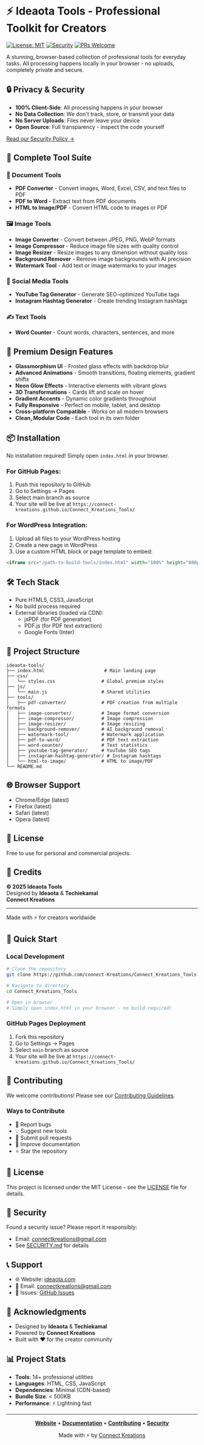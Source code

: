 # ⚡ Ideaota Tools - Professional Toolkit for Creators

[![License: MIT](https://img.shields.io/badge/License-MIT-blue.svg)](LICENSE)
[![Security](https://img.shields.io/badge/Security-Client--Side-green.svg)](SECURITY.md)
[![PRs Welcome](https://img.shields.io/badge/PRs-welcome-brightgreen.svg)](CONTRIBUTING.md)

A stunning, browser-based collection of professional tools for everyday tasks. All processing happens locally in your browser - no uploads, completely private and secure.

## 🔒 Privacy & Security

- **100% Client-Side**: All processing happens in your browser
- **No Data Collection**: We don't track, store, or transmit your data
- **No Server Uploads**: Files never leave your device
- **Open Source**: Full transparency - inspect the code yourself

[Read our Security Policy →](SECURITY.md)

## 🚀 Complete Tool Suite

### 📄 Document Tools
- **PDF Converter** - Convert images, Word, Excel, CSV, and text files to PDF
- **PDF to Word** - Extract text from PDF documents
- **HTML to Image/PDF** - Convert HTML code to images or PDF

### 🖼️ Image Tools
- **Image Converter** - Convert between JPEG, PNG, WebP formats
- **Image Compressor** - Reduce image file sizes with quality control
- **Image Resizer** - Resize images to any dimension without quality loss
- **Background Remover** - Remove image backgrounds with AI precision
- **Watermark Tool** - Add text or image watermarks to your images

### 📱 Social Media Tools
- **YouTube Tag Generator** - Generate SEO-optimized YouTube tags
- **Instagram Hashtag Generator** - Create trending Instagram hashtags

### ✍️ Text Tools
- **Word Counter** - Count words, characters, sentences, and more

## 🎨 Premium Design Features

- **Glassmorphism UI** - Frosted glass effects with backdrop blur
- **Advanced Animations** - Smooth transitions, floating elements, gradient shifts
- **Neon Glow Effects** - Interactive elements with vibrant glows
- **3D Transformations** - Cards lift and scale on hover
- **Gradient Accents** - Dynamic color gradients throughout
- **Fully Responsive** - Perfect on mobile, tablet, and desktop
- **Cross-platform Compatible** - Works on all modern browsers
- **Clean, Modular Code** - Each tool in its own folder

## 📦 Installation

No installation required! Simply open `index.html` in your browser.

### For GitHub Pages:

1. Push this repository to GitHub
2. Go to Settings → Pages
3. Select main branch as source
4. Your site will be live at `https://connect-kreations.github.io/Connect_Kreations_Tools/`

### For WordPress Integration:

1. Upload all files to your WordPress hosting
2. Create a new page in WordPress
3. Use a custom HTML block or page template to embed:
```html
<iframe src="/path-to-build-tools/index.html" width="100%" height="800px" frameborder="0"></iframe>
```

## 🛠️ Tech Stack

- Pure HTML5, CSS3, JavaScript
- No build process required
- External libraries (loaded via CDN):
  - jsPDF (for PDF generation)
  - PDF.js (for PDF text extraction)
  - Google Fonts (Inter)

## 📁 Project Structure

```
ideaota-tools/
├── index.html                      # Main landing page
├── css/
│   └── styles.css                 # Global premium styles
├── js/
│   └── main.js                    # Shared utilities
├── tools/
│   ├── pdf-converter/             # PDF creation from multiple formats
│   ├── image-converter/           # Image format conversion
│   ├── image-compressor/          # Image compression
│   ├── image-resizer/             # Image resizing
│   ├── background-remover/        # AI background removal
│   ├── watermark-tool/            # Watermark application
│   ├── pdf-to-word/               # PDF text extraction
│   ├── word-counter/              # Text statistics
│   ├── youtube-tag-generator/     # YouTube SEO tags
│   ├── instagram-hashtag-generator/ # Instagram hashtags
│   └── html-to-image/             # HTML to image/PDF
└── README.md
```

## 🌐 Browser Support

- Chrome/Edge (latest)
- Firefox (latest)
- Safari (latest)
- Opera (latest)

## 📄 License

Free to use for personal and commercial projects.

## 👥 Credits

**© 2025 Ideaota Tools**  
Designed by **Ideaota** & **Techiekamal**  
**Connect Kreations**

---

Made with ⚡ for creators worldwide


## 🚀 Quick Start

### Local Development
```bash
# Clone the repository
git clone https://github.com/connect-Kreations/Connect_Kreations_Tools.git

# Navigate to directory
cd Connect_Kreations_Tools

# Open in browser
# Simply open index.html in your browser - no build required!
```

### GitHub Pages Deployment
1. Fork this repository
2. Go to Settings → Pages
3. Select `main` branch as source
4. Your site will be live at `https://connect-kreations.github.io/Connect_Kreations_Tools/`

## 🤝 Contributing

We welcome contributions! Please see our [Contributing Guidelines](CONTRIBUTING.md).

### Ways to Contribute
- 🐛 Report bugs
- 💡 Suggest new tools
- 🔧 Submit pull requests
- 📖 Improve documentation
- ⭐ Star the repository

## 📄 License

This project is licensed under the MIT License - see the [LICENSE](LICENSE) file for details.

## 🔐 Security

Found a security issue? Please report it responsibly:
- Email: connectkreations@gmail.com
- See [SECURITY.md](SECURITY.md) for details

## 📞 Support

- 🌐 Website: [ideaota.com](https://ideaota.com)
- 📧 Email: connectkreations@gmail.com
- 💬 Issues: [GitHub Issues](https://github.com/connect-Kreations/Connect_Kreations_Tools/issues)

## 🌟 Acknowledgments

- Designed by **Ideaota** & **Techiekamal**
- Powered by **Connect Kreations**
- Built with ❤️ for the creator community

## 📊 Project Stats

- **Tools**: 14+ professional utilities
- **Languages**: HTML, CSS, JavaScript
- **Dependencies**: Minimal (CDN-based)
- **Bundle Size**: < 500KB
- **Performance**: ⚡ Lightning fast

---

<div align="center">

**[Website](https://ideaota.com)** • **[Documentation](README.md)** • **[Contributing](CONTRIBUTING.md)** • **[Security](SECURITY.md)**

Made with ⚡ by [Connect Kreations](https://connectkreations.com)

</div>
